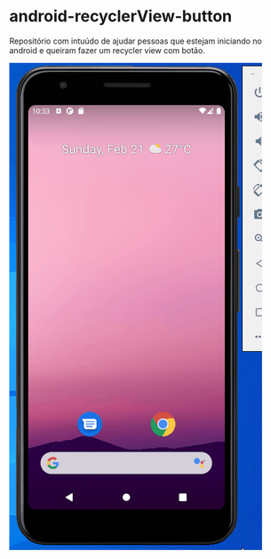 # android-recyclerView-button
Repositório com intuúdo de ajudar pessoas que estejam iniciando no android e queiram fazer um recycler view com botão.

![Alt Text](/gif/main.gif)
